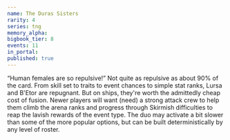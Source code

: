 ```yaml
---
name: The Duras Sisters
rarity: 4
series: tng
memory_alpha:
bigbook_tier: 8
events: 11
in_portal:
published: true
---
```


“Human females are so repulsive!” Not quite as repulsive as about 90% of the card. From skill set to traits to event chances to simple stat ranks, Lursa and B'Etor are repugnant. But on ships, they're worth the admittedly cheap cost of fusion. Newer players will want (need) a strong attack crew to help them climb the arena ranks and progress through Skirmish difficulties to reap the lavish rewards of the event type. The duo may activate a bit slower than some of the more popular options, but can be built deterministically by any level of roster.
